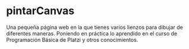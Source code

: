 # pintarCanvas
Una pequeña página web en la que tienes varios lienzos para dibujar de diferentes maneras. Poniendo en práctica lo aprendido en el curso de Programación Básica de Platzi y otros conocimientos.
